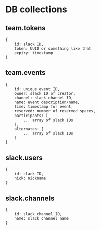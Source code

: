 # DB collections

## team.tokens

    {
        id: slack ID,
        token: UUID or something like that
        expiry: timestamp   
    }

## team.events

    {
        id: unique event ID,
        owner: slack ID of creator,
        channel: slack channel ID,
        name: event description/name,
        time: timestamp for event,
        reserved: number of reserved spaces,
        participants: [
            ... array of slack IDs
        ],
        alternates: [
            ... array of slack IDs
        ]
    }


## slack.users

    {
        id: slack ID,
        nick: nickname
    }

## slack.channels

    {
        id: slack channel ID,
        name: slack channel name
    }